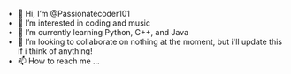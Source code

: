 - 👋 Hi, I’m @Passionatecoder101
- 👀 I’m interested in coding and music
- 🌱 I’m currently learning Python, C++, and Java
- 💞️ I’m looking to collaborate on nothing at the moment, but i'll update this if i think of anything!
- 📫 How to reach me ...

<!---
Passionatecoder101/Passionatecoder101 is a ✨ special ✨ repository because its `README.md` (this file) appears on your GitHub profile.
You can click the Preview link to take a look at your changes.
--->
